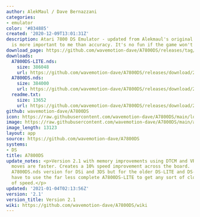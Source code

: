 ```yaml
---
author: AlekMaul / Dave Bernazzani
categories:
- emulator
color: '#834885'
created: '2020-12-09T13:01:31Z'
description: Atari 7800 DS Emulator - updated from Alekmaul's original. Playability
  is more important to me than accuracy. It's no fun if the game won't run.
download_page: https://github.com/wavemotion-dave/A7800DS/releases/tag/2.1
downloads:
  A7800DS-LITE.nds:
    size: 386048
    url: https://github.com/wavemotion-dave/A7800DS/releases/download/2.1/A7800DS-LITE.nds
  A7800DS.nds:
    size: 384000
    url: https://github.com/wavemotion-dave/A7800DS/releases/download/2.1/A7800DS.nds
  readme.txt:
    size: 13652
    url: https://github.com/wavemotion-dave/A7800DS/releases/download/2.1/readme.txt
github: wavemotion-dave/A7800DS
icon: https://raw.githubusercontent.com/wavemotion-dave/A7800DS/main/logo.bmp
image: https://raw.githubusercontent.com/wavemotion-dave/A7800DS/main/arm9/gfx/bgTop.png
image_length: 13123
layout: app
source: https://github.com/wavemotion-dave/A7800DS
systems:
- DS
title: A7800DS
update_notes: <p>Version 2.1 with memory improvements using DTCM and VRAM so buffer
  moves are faster. Creates a 10% speed improvement across the board.  Use the normal
  A7800DS.nds version for DSi and 3DS but for the older DS-LITE and DS-PHAT, you'll
  have to use the far less complete A7800DS-LITE to get any sort of close approximation
  of speed.</p>
updated: '2021-01-04T02:13:56Z'
version: '2.1'
version_title: Version 2.1
wiki: https://github.com/wavemotion-dave/A7800DS/wiki
---
```

